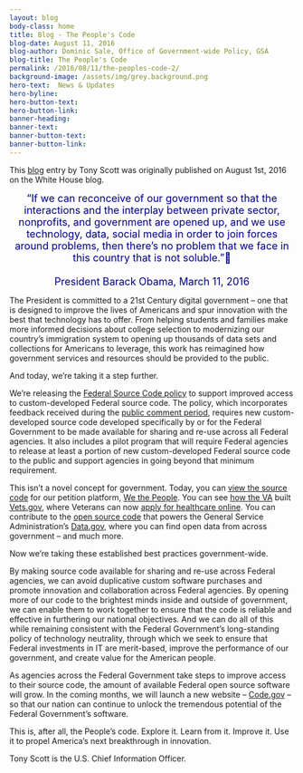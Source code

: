 ```yaml
---
layout: blog
body-class: home
title: Blog - The People's Code
blog-date: August 11, 2016
blog-author: Dominic Sale, Office of Government-wide Policy, GSA
blog-title: The People's Code
permalink: /2016/08/11/the-peoples-code-2/
background-image: /assets/img/grey.background.png
hero-text:  News & Updates
hero-byline:
hero-button-text: 
hero-button-link: 
banner-heading: 
banner-text: 
banner-button-text: 
banner-button-link: 
---
```

This <A HREF="https://www.whitehouse.gov/blog/2016/08/08/peoples-code">blog</A> entry by Tony Scott was originally published on August 1st, 2016 on the White House blog.


<CENTER>
<font style="color:#000088; font-size: 18px;">“If we can reconceive of our government so that the interactions and the interplay between private sector, nonprofits, and government are opened up, and we use technology, data, social media in order to join forces around problems, then there’s no problem that we face in this country that is not soluble.”
<BR><BR>
President Barack Obama, March 11, 2016
</font>
</CENTER>


The President is committed to a 21st Century digital government – one that is designed to improve the lives of Americans and spur innovation with the best that technology has to offer. From helping students and families make more informed decisions about college selection to modernizing our country’s immigration system to opening up thousands of data sets and collections for Americans to leverage, this work has reimagined how government services and resources should be provided to the public.

And today, we’re taking it a step further.

We’re releasing the <A HREF="http://www.whitehouse.gov/sites/default/files/omb/memoranda/2016/m_16_21.pdf">Federal Source Code policy</A> to support improved access to custom-developed Federal source code. The policy, which incorporates feedback received during the <A HREF="https://www.whitehouse.gov/blog/2016/03/09/leveraging-american-ingenuity-through-reusable-and-open-source-software">public comment period</A>, requires new custom-developed source code developed specifically by or for the Federal Government to be made available for sharing and re-use across all Federal agencies. It also includes a pilot program that will require Federal agencies to release at least a portion of new custom-developed Federal source code to the public and support agencies in going beyond that minimum requirement.

This isn’t a novel concept for government. Today, you can <A HREF="https://github.com/WhiteHouse/petitions">view the source code</A> for our petition platform, <A HREF="https://petitions.whitehouse.gov/">We the People</A>. You can see <A HREF="https://github.com/department-of-veterans-affairs/vets-website">how the VA</A> built <A HREF="https://www.vets.gov/">Vets.gov</A>, where Veterans can now <A HREF="https://www.vets.gov/healthcare/apply/">apply for healthcare online</A>. You can contribute to the <A HREF="https://github.com/GSA/data.gov">open source code</A> that powers the General Service Administration’s <A href="https://www.data.gov/">Data.gov</A>, where you can find open data from across government – and much more.

Now we’re taking these established best practices government-wide.

By making source code available for sharing and re-use across Federal agencies, we can avoid duplicative custom software purchases and promote innovation and collaboration across Federal agencies. By opening more of our code to the brightest minds inside and outside of government, we can enable them to work together to ensure that the code is reliable and effective in furthering our national objectives. And we can do all of this while remaining consistent with the Federal Government’s long-standing policy of technology neutrality, through which we seek to ensure that Federal investments in IT are merit-based, improve the performance of our government, and create value for the American people.

As agencies across the Federal Government take steps to improve access to their source code, the amount of available Federal open source software will grow. In the coming months, we will launch a new website – <A HREF="https://code.gov">Code.gov</A> – so that our nation can continue to unlock the tremendous potential of the Federal Government’s software.

This is, after all, the People’s code. Explore it. Learn from it. Improve it. Use it to propel America’s next breakthrough in innovation.

Tony Scott is the U.S. Chief Information Officer.
